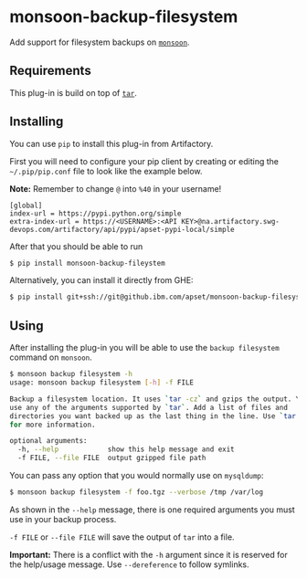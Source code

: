 # monsoon-backup-filesystem
Add support for filesystem backups on [`monsoon`](https://github.ibm.com/apset/monsoon).

## Requirements
This plug-in is build on top of [`tar`](https://linux.die.net/man/1/tar).

## Installing
You can use `pip` to install this plug-in from Artifactory.

First you will need to configure your pip client by creating or editing the
`~/.pip/pip.conf` file to look like the example below.

**Note:** Remember to change `@` into `%40` in your username!

```
[global]
index-url = https://pypi.python.org/simple
extra-index-url = https://<USERNAME>:<API KEY>@na.artifactory.swg-devops.com/artifactory/api/pypi/apset-pypi-local/simple
```

After that you should be able to run
```sh
$ pip install monsoon-backup-fileystem
```

Alternatively, you can install it directly from GHE:
```sh
$ pip install git+ssh://git@github.ibm.com/apset/monsoon-backup-filesystem
```

## Using
After installing the plug-in you will be able to use the `backup filesystem` command
on `monsoon`.

```sh
$ monsoon backup filesystem -h
usage: monsoon backup filesystem [-h] -f FILE

Backup a filesystem location. It uses `tar -cz` and gzips the output. You can
use any of the arguments supported by `tar`. Add a list of files and
directories you want backed up as the last thing in the line. Use `tar --help`
for more information.

optional arguments:
  -h, --help            show this help message and exit
  -f FILE, --file FILE  output gzipped file path
```

You can pass any option that you would normally use on `mysqldump`:

```sh
$ monsoon backup filesystem -f foo.tgz --verbose /tmp /var/log
```

As shown in the `--help` message, there is one required arguments you
must use in your backup process.

`-f FILE` or `--file FILE` will save the output of `tar` into a
file.

**Important:** There is a conflict with the `-h` argument since it is reserved
for the help/usage message. Use `--dereference` to follow symlinks.
